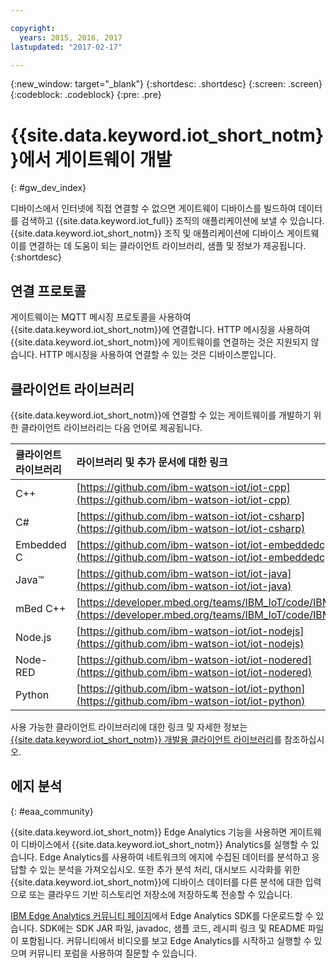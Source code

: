 ```yaml
---

copyright:
  years: 2015, 2016, 2017
lastupdated: "2017-02-17"

---
```


{:new_window: target="_blank"}
{:shortdesc: .shortdesc}
{:screen: .screen}
{:codeblock: .codeblock}
{:pre: .pre}

# {{site.data.keyword.iot_short_notm}}에서 게이트웨이 개발
{: #gw_dev_index}

디바이스에서 인터넷에 직접 연결할 수 없으면 게이트웨이 디바이스를 빌드하여 데이터를 검색하고 {{site.data.keyword.iot_full}} 조직의 애플리케이션에 보낼 수 있습니다.
{{site.data.keyword.iot_short_notm}} 조직 및 애플리케이션에 디바이스 게이트웨이를 연결하는 데 도움이 되는 클라이언트 라이브러리, 샘플 및 정보가 제공됩니다.
{:shortdesc}

## 연결 프로토콜
게이트웨이는 MQTT 메시징 프로토콜을 사용하여 {{site.data.keyword.iot_short_notm}}에 연결합니다. HTTP 메시징을 사용하여 {{site.data.keyword.iot_short_notm}}에 게이트웨이를 연결하는 것은 지원되지 않습니다. HTTP 메시징을 사용하여 연결할 수 있는 것은 디바이스뿐입니다. 

## 클라이언트 라이브러리
{{site.data.keyword.iot_short_notm}}에 연결할 수 있는 게이트웨이를 개발하기 위한 클라이언트 라이브러리는 다음 언어로 제공됩니다. 

|클라이언트 라이브러리 |라이브러리 및 추가 문서에 대한 링크
|:---|:---
|C++|[https://github.com/ibm-watson-iot/iot-cpp](https://github.com/ibm-watson-iot/iot-cpp)
|C#|[https://github.com/ibm-watson-iot/iot-csharp](https://github.com/ibm-watson-iot/iot-csharp)
|Embedded C| [https://github.com/ibm-watson-iot/iot-embeddedc](https://github.com/ibm-watson-iot/iot-embeddedc)
|Java™|[https://github.com/ibm-watson-iot/iot-java](https://github.com/ibm-watson-iot/iot-java)
|mBed C++|[https://developer.mbed.org/teams/IBM_IoT/code/IBMIoTF/](https://developer.mbed.org/teams/IBM_IoT/code/IBMIoTF/)
|Node.js|[https://github.com/ibm-watson-iot/iot-nodejs](https://github.com/ibm-watson-iot/iot-nodejs)
|Node-RED|[https://github.com/ibm-watson-iot/iot-nodered](https://github.com/ibm-watson-iot/iot-nodered)
|Python|[https://github.com/ibm-watson-iot/iot-python](https://github.com/ibm-watson-iot/iot-python)

사용 가능한 클라이언트 라이브러리에 대한 링크 및 자세한 정보는 [{{site.data.keyword.iot_short_notm}} 개발용 클라이언트 라이브러리](../iot_platform_client_lib.html)를 참조하십시오. 

## 에지 분석
{: #eaa_community}

{{site.data.keyword.iot_short_notm}} Edge Analytics 기능을 사용하면 게이트웨이 디바이스에서 {{site.data.keyword.iot_short_notm}} Analytics를 실행할 수 있습니다. Edge Analytics를 사용하여 네트워크의 에지에 수집된 데이터를 분석하고 응답할 수 있는 분석을 가져오십시오. 또한 추가 분석 처리, 대시보드 시각화를 위한 {{site.data.keyword.iot_short_notm}}에 디바이스 데이터를 다른 분석에 대한 입력으로 또는 클라우드 기반 히스토리언 저장소에 저장하도록 전송할 수 있습니다.

[IBM Edge Analytics 커뮤니티 페이지](https://www.ibm.com/developerworks/community/groups/service/html/communitystart?communityUuid=3df173af-0c21-4b9c-9fd1-e8e5561ef460&ftHelpTip=true)에서 Edge Analytics SDK를 다운로드할 수 있습니다. SDK에는 SDK JAR 파일, javadoc, 샘플 코드, 레시피 링크 및 README 파일이 포함됩니다. 커뮤니티에서 비디오를 보고 Edge Analytics를 시작하고 실행할 수 있으며 커뮤니티 포럼을 사용하여 질문할 수 있습니다.
